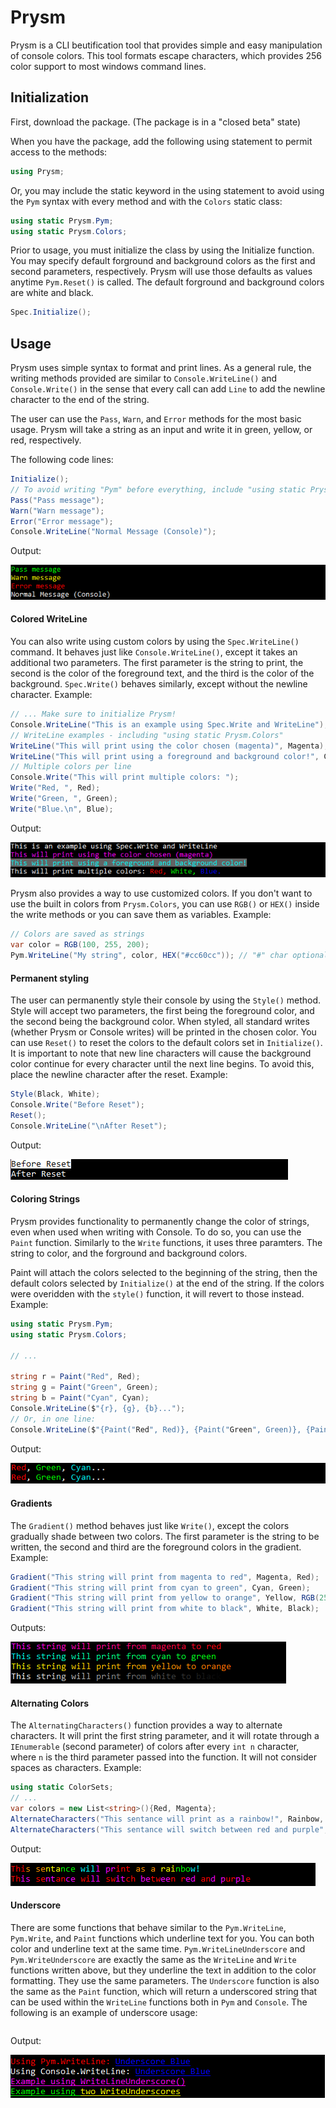 # Prysm

Prysm is a CLI beutification tool that provides simple and easy manipulation of console colors.
This tool formats escape characters, which provides 256 color support to most windows command lines.

## Initialization

First, download the package. (The package is in a "closed beta" state)

When you have the package, add the following using statement to permit access to the methods:
```C#
using Prysm;
```
Or, you may include the static keyword in the using statement to avoid using the `Pym` syntax with every method and with the `Colors` static class:
```C#
using static Prysm.Pym;
using static Prysm.Colors;
```
Prior to usage, you must initialize the class by using the Initialize function. 
You may specify default forground and background colors as the first and second parameters, respectively. 
Prysm will use those defaults as values anytime `Pym.Reset()` is called. 
The default forground and background colors are white and black.
```C#
Spec.Initialize();
```

## Usage

Prysm uses simple syntax to format and print lines. 
As a general rule, the writing methods provided are similar to `Console.WriteLine()` and `Console.Write()` in the sense that every call can add `Line` to add the newline character to the end of the string.

The user can use the `Pass`, `Warn`, and `Error` methods for the most basic usage. 
Prysm will take a string as an input and write it in green, yellow, or red, respectively.

The following code lines:
```C#
Initialize();
// To avoid writing "Pym" before everything, include "using static Prysm.Pym;"
Pass("Pass message");
Warn("Warn message");
Error("Error message");
Console.WriteLine("Normal Message (Console)");
```
Output:

![Example output of Pass, Warn, and Error lines](/images/PFEExample.png)

#### Colored WriteLine

You can also write using custom colors by using the `Spec.WriteLine()` command.
It behaves just like `Console.WriteLine()`, except it takes an additional two parameters. 
The first parameter is the string to print, the second is the color of the foreground text, and the third is the color of the background. `Spec.Write()` behaves similarly, except without the newline character. Example:

```C#
// ... Make sure to initialize Prysm!
Console.WriteLine("This is an example using Spec.Write and WriteLine");
// WriteLine examples - including "using static Prysm.Colors"
WriteLine("This will print using the color chosen (magenta)", Magenta);
WriteLine("This will print using a foreground and background color!", Cyan, Grey);
// Multiple colors per line
Console.Write("This will print multiple colors: ");
Write("Red, ", Red);
Write("Green, ", Green);
Write("Blue.\n", Blue);
```

Output:

![Example output of Pass, Warn, and Error lines](/images/WLExample.png)

Prysm also provides a way to use customized colors. If you don't want to use the built in colors from `Prysm.Colors`, you can use `RGB()` or `HEX()` inside the write methods or you can save them as variables. Example:
```C#
// Colors are saved as strings
var color = RGB(100, 255, 200);
Pym.WriteLine("My string", color, HEX("#cc60cc")); // "#" char optional for HEX()
```

#### Permanent styling

The user can permanently style their console by using the `Style()` method. Style will accept two parameters, the first being the foreground color, and the second being the background color. When styled, all standard writes (whether Prysm or Console writes) will be printed in the chosen color. You can use `Reset()` to reset the colors to the default colors set in `Initialize()`. It is important to note that new line characters will cause the background color continue for every character until the next line begins. To avoid this, place the newline character after the reset. Example:
```C#
Style(Black, White);
Console.Write("Before Reset");
Reset();
Console.WriteLine("\nAfter Reset");
```

Output:

![Example with Paint](/images/SRExample.png)

#### Coloring Strings

Prysm provides functionality to permanently change the color of strings, even when used when writing with Console. To do so, you can use the `Paint` function. Similarly to the `Write` functions, it uses three paramters. The string to color, and the forground and background colors. 

Paint will attach the colors selected to the beginning of the string, then the default colors selected by `Initialize()` at the end of the string. If the colors were overidden with the `style()` function, it will revert to those instead. Example:

```C#
using static Prysm.Pym;
using static Prysm.Colors;

// ...

string r = Paint("Red", Red);
string g = Paint("Green", Green);
string b = Paint("Cyan", Cyan);
Console.WriteLine($"{r}, {g}, {b}...");
// Or, in one line:
Console.WriteLine($"{Paint("Red", Red)}, {Paint("Green", Green)}, {Paint("Cyan", Cyan)}...");
```
Output:

![Example with Paint](/images/PExample.png)

#### Gradients

The `Gradient()` method behaves just like `Write()`, except the colors gradually shade between two colors. <!--Therefore, it accepts five parameters. The first is the string to be written, the second and third are the foreground colors to gradient, and the fourth and fifth are the background colors to gradient.-->The first parameter is the string to be written, the second and third are the foreground colors in the gradient. Example:
```C#
Gradient("This string will print from magenta to red", Magenta, Red);
Gradient("This string will print from cyan to green", Cyan, Green);
Gradient("This string will print from yellow to orange", Yellow, RGB(255, 100, 0));
Gradient("This string will print from white to black", White, Black);
```

Outputs:

![Example with Paint](/images/GExample.png)

#### Alternating Colors

The `AlternatingCharacters()` function provides a way to alternate characters. It will print the first string parameter, and it will rotate through a `IEnumerable` (second parameter) of colors after every `int n` character, where `n` is the third parameter passed into the function. It will not consider spaces as characters. Example:

```C#
using static ColorSets;
// ...
var colors = new List<string>(){Red, Magenta};
AlternateCharacters("This sentance will print as a rainbow!", Rainbow, 3);
AlternateCharacters("This sentance will switch between red and purple", colors, 2);
```

Output:

![Example with AlternatingCharacters](/images/ACExample.png)

#### Underscore

There are some functions that behave similar to the `Pym.WriteLine`, `Pym.Write`, and `Paint` functions which underline text for you. You can both color and underline text at the same time. `Pym.WriteLineUnderscore` and `Pym.WriteUnderscore` are exactly the same as the `WriteLine` and `Write` functions written above, but they underline the text in addition to the color formatting. They use the same parameters. The `Underscore` function is also the same as the `Paint` function, which will return a underscored string that can be used within the `WriteLine` functions both in `Pym` and `Console`. The following is an example of underscore usage:

```C#

```

Output:

![Example with Underscore](/images/UExample.png)